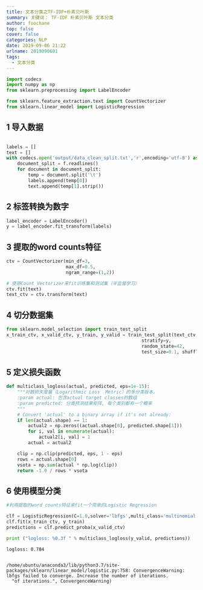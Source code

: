 ```yaml
---
title: 文本分类之TF-IDF+朴素贝叶斯
summary: 关键词： TF-IDF 朴素贝叶斯 文本分类
author: foochane
top: false
cover: false
categories: NLP
date: 2019-09-06 21:22
urlname: 2019090601
tags:
  - 文本分类
---
```





```python
import codecs 
import numpy as np
from sklearn.preprocessing import LabelEncoder

from sklearn.feature_extraction.text import CountVectorizer
from sklearn.linear_model import LogisticRegression
```

## 1 导入数据


```python

labels = []
text = []
with codecs.open('output/data_clean_split.txt','r',encoding='utf-8') as f:
    document_split = f.readlines()
    for document in document_split:
        temp = document.split('\t')
        labels.append(temp[0])
        text.append(temp[1].strip())  


```

## 2 标签转换为数字


```python
label_encoder = LabelEncoder()
y = label_encoder.fit_transform(labels)
```

## 3 提取的word counts特征


```python
ctv = CountVectorizer(min_df=3,
                      max_df=0.5,
                      ngram_range=(1,2))

# 使用Count Vectorizer来fit训练集和测试集（半监督学习）
ctv.fit(text)
text_ctv = ctv.transform(text)
```

## 4 切分数据集


```python
from sklearn.model_selection import train_test_split
x_train_ctv, x_valid_ctv, y_train, y_valid = train_test_split(text_ctv, y, 
                                                  stratify=y, 
                                                  random_state=42, 
                                                  test_size=0.1, shuffle=True)
```

## 5 定义损失函数


```python
def multiclass_logloss(actual, predicted, eps=1e-15):
    """对数损失度量（Logarithmic Loss  Metric）的多分类版本。
    :param actual: 包含actual target classes的数组
    :param predicted: 分类预测结果矩阵, 每个类别都有一个概率
    """
    # Convert 'actual' to a binary array if it's not already:
    if len(actual.shape) == 1:
        actual2 = np.zeros((actual.shape[0], predicted.shape[1]))
        for i, val in enumerate(actual):
            actual2[i, val] = 1
        actual = actual2

    clip = np.clip(predicted, eps, 1 - eps)
    rows = actual.shape[0]
    vsota = np.sum(actual * np.log(clip))
    return -1.0 / rows * vsota
```

## 6 使用模型分类


```python
#利用提取的word counts特征来fit一个简单的Logistic Regression 

clf = LogisticRegression(C=1.0,solver='lbfgs',multi_class='multinomial')
clf.fit(x_train_ctv, y_train)
predictions = clf.predict_proba(x_valid_ctv)

print ("logloss: %0.3f " % multiclass_logloss(y_valid, predictions))
```

    logloss: 0.784 


    /home/ubuntu/anaconda3/lib/python3.7/site-packages/sklearn/linear_model/logistic.py:758: ConvergenceWarning: lbfgs failed to converge. Increase the number of iterations.
      "of iterations.", ConvergenceWarning)


